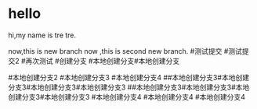 # hello
hi,my name is tre tre.

now,this is new branch
now ,this is second new branch.
#测试提交
#测试提交2
#再次测试
#创建分支
#本地创建分支#本地创建分支
 
#本地创建分支2
#本地创建分支3
#本地创建分支4
##本地创建分支3#本地创建分支3#本地创建分支3#本地创建分支3
##本地创建分支3#本地创建分支3#本地创建分支3#本地创建分支3
#本地创建分支4
#本地创建分支4
#本地创建分支4


